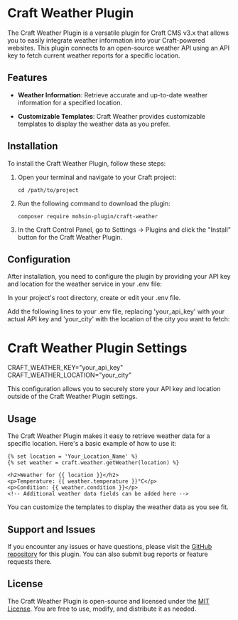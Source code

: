 # Craft Weather Plugin

The Craft Weather Plugin is a versatile plugin for Craft CMS v3.x that allows you to easily integrate weather information into your Craft-powered websites. This plugin connects to an open-source weather API using an API key to fetch current weather reports for a specific location.

## Features

- **Weather Information**: Retrieve accurate and up-to-date weather information for a specified location.

- **Customizable Templates**: Craft Weather provides customizable templates to display the weather data as you prefer.

## Installation

To install the Craft Weather Plugin, follow these steps:

1. Open your terminal and navigate to your Craft project:
   ```
   cd /path/to/project
   ```

2. Run the following command to download the plugin:
   ```
   composer require mohsin-plugin/craft-weather
   ```

3. In the Craft Control Panel, go to Settings → Plugins and click the "Install" button for the Craft Weather Plugin.

## Configuration

After installation, you need to configure the plugin by providing your API key and location for the weather service in your .env file:

In your project's root directory, create or edit your .env file.

Add the following lines to your .env file, replacing 'your_api_key' with your actual API key and 'your_city' with the location of the city you want to fetch:

# Craft Weather Plugin Settings
CRAFT_WEATHER_KEY="your_api_key"
CRAFT_WEATHER_LOCATION="your_city"

This configuration allows you to securely store your API key and location outside of the Craft Weather Plugin settings.

## Usage

The Craft Weather Plugin makes it easy to retrieve weather data for a specific location. Here's a basic example of how to use it:

```twig
{% set location = 'Your_Location_Name' %}
{% set weather = craft.weather.getWeather(location) %}

<h2>Weather for {{ location }}</h2>
<p>Temperature: {{ weather.temperature }}°C</p>
<p>Condition: {{ weather.condition }}</p>
<!-- Additional weather data fields can be added here -->
```

You can customize the templates to display the weather data as you see fit.

## Support and Issues

If you encounter any issues or have questions, please visit the [GitHub repository](https://github.com/mohsinintazar/craft-weather) for this plugin. You can also submit bug reports or feature requests there.

## License

The Craft Weather Plugin is open-source and licensed under the [MIT License](LICENSE.md). You are free to use, modify, and distribute it as needed.
